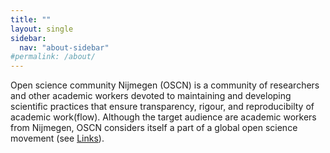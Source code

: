 ```yaml
---
title: ""
layout: single
sidebar:
  nav: "about-sidebar"
#permalink: /about/
---
```


Open science community Nijmegen (OSCN) is a community of researchers and other academic workers devoted to maintaining and developing scientific practices that ensure transparency, rigour, and reproducibilty of academic work(flow). Although the target audience are academic workers from Nijmegen, OSCN considers itself a part of a global open science movement (see [Links](https://radboud-university.github.io/osc-nijmegen/_pages/links/)).
